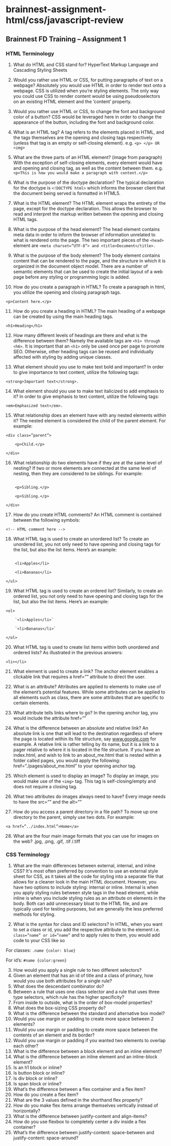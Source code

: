 # brainnest-assignment-html/css/javascript-review

## Brainnest FD Training – Assignment 1
### HTML Terminology
1. What do HTML and CSS stand for? 
HyperText Markup Language and Cascading Styling Sheets

2. Would you rather use HTML or CSS, for putting paragraphs of text on a webpage?
Absolutely you would use HTML in order to render text onto a webpage. CSS is utilized when you’re styling elements. The only way you could use CSS to render content would be using pseudoselectors on an existing HTML element and the ‘content’ property.

3. Would you rather use HTML or CSS, to change the font and background color of a button? 
CSS would be leveraged here in order to change the appearance of the button, including the font and background color.

4. What is an HTML tag? 
A tag refers to the elements placed in HTML, and the tags themselves are the opening and closing tags respectively (unless that tag is an empty or self-closing element). e.g. `<p> </p> OR <img>`

5. What are the three parts of an HTML element? (image from paragraph) 
With the exception of self-closing elements, every element would have and opening and closing tag, as well as the content between them. e.g. `<p>This is how you would make a paragraph with content.</p>`

6. What is the purpose of the doctype declaration? 
The typical declaration for the doctype is `<!DOCTYPE html>` which informs the browser client that the document being served is formatted in HTML5.

7. What is the HTML element? 
The HTML element wraps the entirety of the page, except for the doctype declaration. This allows the browser to read and interpret the markup written between the opening and closing HTML tags.

8. What is the purpose of the head element? 
The head element contains meta data in order to inform the browser of information unrelated to what is rendered onto the page. The two important pieces of the `<head>` element are `<meta charset=”UTF-8”> and <title>Document</title>.`

9. What is the purpose of the body element? 
The body element contains content that can be rendered to the page, and the structure in which it is organized in the document object model. There are a number of semantic elements that can be used to create the initial layout of a web page before any styling or programming logic is added.

10. How do you create a paragraph in HTML? 
To create a paragraph in html, you utilize the opening and closing paragraph tags. 

`<p>Content here.</p>`

11. How do you create a heading in HTML? 
The main heading of a webpage can be created by using the main heading tags. 

`<h1>Heading</h1>`
	
12. How many different levels of headings are there and what is the difference between them? 
Namely the available tags are `<h1> through <h6>`. It is important that an `<h1>` only be used once per page to promote SEO. Otherwise, other heading tags can be reused and individually affected with styling by adding unique classes.

13. What element should you use to make text bold and important? 
In order to give importance to text content, utilize the following tags: 

`<strong>Important text</strong>.`

14. What element should you use to make text italicized to add emphasis to it? 
In order to give emphasis to text content, utilize the following tags: 

`<em>Emphasized text</em>.`

15. What relationship does an element have with any nested elements within it? 
The nested element is considered the child of the parent element. For example:

```
<div class=”parent”>

	<p>Child.</p>
	
</div>
```

16. What relationship do two elements have if they are at the same level of nesting? 
If two or more elements are connected at the same level of nesting, then they are considered to be siblings. For example:

```<div>

	<p>Sibling.</p>
	
	<p>Sibling.</p>
	
</div>
```

17. How do you create HTML comments? 
An HTML comment is contained between the following symbols:

`<!-- HTML comment here -->`

18. What HTML tag is used to create an unordered list? 
To create an unordered list, you not only need to have opening and closing tags for the list, but also the list items. Here’s an example:

```<ul>

	<li>Apples</li>
	
	<li>Bananas</li>
	
</ul>
```

19. What HTML tag is used to create an ordered list? 
Similarly, to create an ordered list, you not only need to have opening and closing tags for the list, but also the list items. Here’s an example:
```
<ol>

	`<li>Apples</li>`
	
	`<li>Bananas</li>`
	
</ol>
```

20. What HTML tag is used to create list items within both unordered and ordered lists? 
As illustrated in the previous answers: 

```
<li></li>
```

21. What element is used to create a link? 
The anchor element enables a clickable link that requires a href=”” attribute to direct the user.

22. What is an attribute? 
Attributes are applied to elements to make use of the element’s potential features. While some attributes can be applied to all elements such as class, there are some attributes that are specific to certain elements.

23. What attribute tells links where to go? 
In the opening anchor tag, you would include the attribute href=”<insert address here>”

24. What is the difference between an absolute and relative link? 
An absolute link is one that will lead to the destination regardless of where the page is located within its file structure, say www.google.com for example. A relative link is rather telling by its name, but it is a link to a pager relative to where it is located in the file structure. If you have an index.html, and wish to link to an about_me.html that is nested within a folder called pages, you would apply the following: href=”./pages/about_me.html” to your opening anchor tag. 

25. Which element is used to display an image? 
To display an image, you would make use of the `<img>` tag. This tag is self-closing/empty and does not require a closing tag.

26. What two attributes do images always need to have? 
Every image needs to have the src=”” and the alt=””

27. How do you access a parent directory in a file path? 
To move up one directory to the parent, simply use two dots. For example:
	
`<a href=”../index.html”>Home</a>`

28. What are the four main image formats that you can use for images on the web?
.jpg, .png, .gif, .tif /.tiff

### CSS Terminology

1. What are the main differences between external, internal, and inline CSS?
It's most often preferred by convention to use an external style sheet for CSS, as it takes all the code for styling into a separate file that allows for a cleaner look in the main HTML document. However, you have two options to include styling: internal or inline. Internal is when you apply styling rules between style tags in the head element, while inline is when you include styling rules as an attribute on elements in the body. Both can add unnecessary bloat to the HTML file, and are typically used for testing purposes, but are generally the less preferred methods for styling.
	
2. What is the syntax for class and ID selectors?
In HTML, when you want to set a class or id, you add the respective attribute to the element i.e. `class=”name” or id=”name”` and to apply rules to them, you would add code to your CSS like so
	
For classes: `.name {color: blue}`
	
For id’s: `#name {color:green}`

	
3. How would you apply a single rule to two different selectors?
4. Given an element that has an id of title and a class of primary, how would you use both
attributes for a single rule?
5. What does the descendant combinator do?
6. Between a rule that uses one class selector and a rule that uses three type selectors,
which rule has the higher specificity?
7. From inside to outside, what is the order of box-model properties?
8. What does the box-sizing CSS property do?
9. What is the difference between the standard and alternative box model?
10. Would you use margin or padding to create more space between 2 elements?
11. Would you use margin or padding to create more space between the contents of an
element and its border?
12. Would you use margin or padding if you wanted two elements to overlap each other?
13. What is the difference between a block element and an inline element?
14. What is the difference between an inline element and an inline-block element?
15. Is an h1 block or inline?
16. Is button block or inline?
17. Is div block or inline?
18. Is span block or inline?
19. What’s the difference between a flex container and a flex item?
20. How do you create a flex item?
21. What are the 3 values defined in the shorthand flex property?
22. How do you make flex items arrange themselves vertically instead of horizontally?
23. What is the difference between justify-content and align-items?
24. How do you use flexbox to completely center a div inside a flex container?
25. What’s the difference between justify-content: space-between and justify-content:
space-around?
